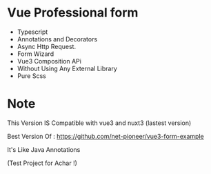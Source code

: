 # Vue Professional form


- Typescript
- Annotations and Decorators
- Async Http Request.
- Form Wizard
- Vue3 Composition APi
- Without Using Any External Library
- Pure Scss

# Note 
This Version IS Compatible with vue3 and nuxt3 (lastest version)

Best Version Of :
https://github.com/net-pioneer/vue3-form-example


It's Like Java Annotations 

(Test Project for Achar !)